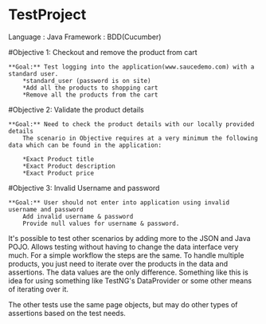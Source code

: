 # TestProject

Language : Java   Framework : BDD(Cucumber)

#Objective 1: Checkout and remove the product from cart

    **Goal:** Test logging into the application(www.saucedemo.com) with a standard user.
        *standard_user (password is on site)
        *Add all the products to shopping cart
        *Remove all the products from the cart


#Objective 2: Validate the product details

    **Goal:** Need to check the product details with our locally provided details
        The scenario in Objective requires at a very minimum the following data which can be found in the application:

        *Exact Product title
        *Exact Product description
        *Exact Product price


#Objective 3: Invalid Username and password

    **Goal:** User should not enter into application using invalid username and password
        Add invalid username & password
        Provide null values for username & password.


It's possible to test other scenarios by adding more to the JSON and Java POJO. Allows testing without having to change the data interface very much.
For a simple workflow the steps are the same. To handle multiple products, you just need to iterate over the products in the data and assertions. The data values are the only difference. Something like this is idea for using something like TestNG's DataProvider or some other means of iterating over it.

The other tests use the same page objects, but may do other types of assertions based on the test needs.
